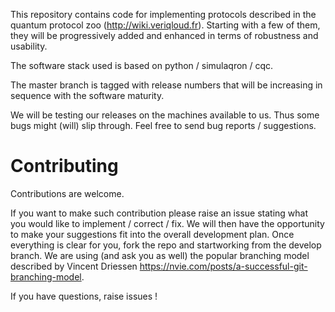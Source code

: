 This repository contains code for implementing protocols described in
the quantum protocol zoo (http://wiki.veriqloud.fr). Starting with a
few of them, they will be progressively added and enhanced in terms of
robustness and usability.

The software stack used is based on python / simulaqron / cqc.

The master branch is tagged with release numbers that will be
increasing in sequence with the software maturity.

We will be testing our releases on the machines available to us. Thus
some bugs might (will) slip through. Feel free to send bug reports /
suggestions.

# Contributing

Contributions are welcome.

If you want to make such contribution please raise an issue stating
what you would like to implement / correct / fix. We will then have
the opportunity to make your suggestions fit into the overall
development plan. Once everything is clear for you, fork the repo and
startworking from the develop branch. We are using (and ask you as
well) the popular branching model described by Vincent Driessen
https://nvie.com/posts/a-successful-git-branching-model.

If you have questions, raise issues !